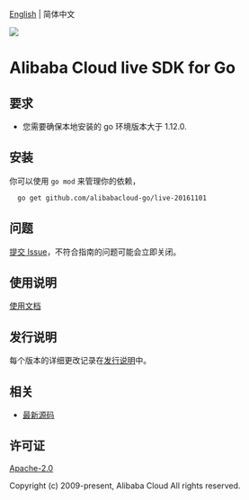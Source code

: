 [English](README.md) | 简体中文

![](https://aliyunsdk-pages.alicdn.com/icons/AlibabaCloud.svg)

# Alibaba Cloud live SDK for Go

## 要求
- 您需要确保本地安装的 go 环境版本大于 1.12.0.

## 安装
你可以使用 `go mod` 来管理你的依赖，
```sh
  go get github.com/alibabacloud-go/live-20161101
```

## 问题
[提交 Issue](https://github.com/aliyun/alibabacloud-go-sdk/issues/new)，不符合指南的问题可能会立即关闭。

## 使用说明
[使用文档](https://github.com/aliyun/alibabacloud-go-sdk/blob/master/docs/Usage-CN.md#%E4%BD%BF%E7%94%A8%E7%A4%BA%E4%BE%8B)

## 发行说明
每个版本的详细更改记录在[发行说明](./ChangeLog.txt)中。

## 相关
* [最新源码](https://github.com/aliyun/alibabacloud-go-sdk/)

## 许可证
[Apache-2.0](http://www.apache.org/licenses/LICENSE-2.0)

Copyright (c) 2009-present, Alibaba Cloud All rights reserved.
